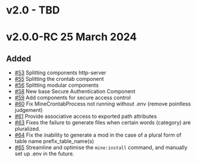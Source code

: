 # v2.0 - TBD

# v2.0.0-RC 25 March 2024

## Added

- [#53](https://github.com/mineadmin/components/pull/53) Splitting components http-server
- [#55](https://github.com/mineadmin/components/pull/55) Splitting the crontab component
- [#56](https://github.com/mineadmin/components/pull/56) Splitting modular components
- [#58](https://github.com/mineadmin/components/pull/58) New base Secure Authentication Component
- [#59](https://github.com/mineadmin/components/pull/59) Add components for secure access control
- [#60](https://github.com/mineadmin/components/pull/60) Fix MineCrontabProcess not running without .env (remove pointless judgement)
- [#61](https://github.com/mineadmin/components/pull/61) Provide associative access to exported path attributes
- [#63](https://github.com/mineadmin/components/pull/63) Fixes the failure to generate files when certain words (category) are pluralized.
- [#64](https://github.com/mineadmin/components/pull/64) Fix the inability to generate a mod in the case of a plural form of table name prefix_table_name(s)
- [#65](https://github.com/mineadmin/components/pull/65) Streamline and optimise the `mine:install` command, and manually set up .env in the future.